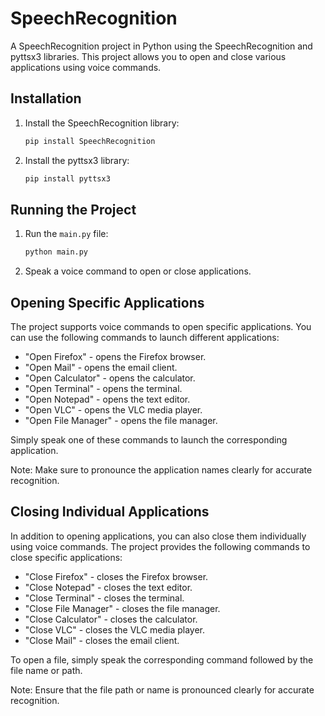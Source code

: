 # SpeechRecognition

A SpeechRecognition project in Python using the SpeechRecognition and pyttsx3 libraries. This project allows you to open and close various applications using voice commands.

## Installation

1. Install the SpeechRecognition library:

    ```bash
    pip install SpeechRecognition
    ```

2. Install the pyttsx3 library:

    ```bash
    pip install pyttsx3
    ```

## Running the Project

1. Run the `main.py` file:

    ```bash
    python main.py
    ```

2. Speak a voice command to open or close applications.

## Opening Specific Applications

The project supports voice commands to open specific applications. You can use the following commands to launch different applications:

- "Open Firefox" - opens the Firefox browser.
- "Open Mail" - opens the email client.
- "Open Calculator" - opens the calculator.
- "Open Terminal" - opens the terminal.
- "Open Notepad" - opens the text editor.
- "Open VLC" - opens the VLC media player.
- "Open File Manager" - opens the file manager.

Simply speak one of these commands to launch the corresponding application.

Note: Make sure to pronounce the application names clearly for accurate recognition.


## Closing Individual Applications

In addition to opening applications, you can also close them individually using voice commands. The project provides the following commands to close specific applications:

- "Close Firefox" - closes the Firefox browser.
- "Close Notepad" - closes the text editor.
- "Close Terminal" - closes the terminal.
- "Close File Manager" - closes the file manager.
- "Close Calculator" - closes the calculator.
- "Close VLC" - closes the VLC media player.
- "Close Mail" - closes the email client.

To open a file, simply speak the corresponding command followed by the file name or path.

Note: Ensure that the file path or name is pronounced clearly for accurate recognition.
